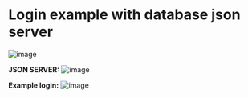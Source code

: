 # Login example with database json server
![image](https://github.com/user-attachments/assets/eb629e1b-a06f-4ddb-afee-dcc7edd6b78b)


**JSON SERVER:**
![image](https://github.com/user-attachments/assets/aebc900f-a85b-407c-8312-f0f15212ec04)


**Example login:**
![image](https://github.com/user-attachments/assets/7d9729bb-5ab2-4741-bed3-f887dc637325)

